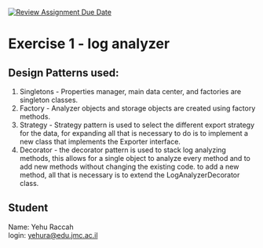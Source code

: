 [![Review Assignment Due Date](https://classroom.github.com/assets/deadline-readme-button-22041afd0340ce965d47ae6ef1cefeee28c7c493a6346c4f15d667ab976d596c.svg)](https://classroom.github.com/a/w1uqWHUp)

# Exercise 1 - log analyzer

## Design Patterns used:
1. Singletons - Properties manager, main data center, and factories are singleton classes.
2. Factory - Analyzer objects and storage objects are created using factory methods.
3. Strategy - Strategy pattern is used to select the different export strategy for the data, for expanding all that is 
necessary to do is to implement a new class that implements the Exporter interface.
4. Decorator - the decorator pattern is used to stack log analyzing methods, this allows for a single object to analyze every method 
   and to add new methods without changing the existing code. to add a new method, all that is necessary is to extend the LogAnalyzerDecorator class.

## Student
Name: Yehu Raccah  
login: yehura@edu.jmc.ac.il

